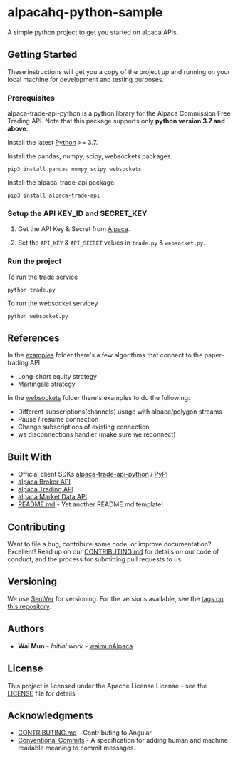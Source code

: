 # alpacahq-python-sample

A simple python project to get you started on alpaca APIs.

## Getting Started

These instructions will get you a copy of the project up and running on your local machine for development and testing purposes.

### Prerequisites

alpaca-trade-api-python is a python library for the Alpaca Commission Free Trading API. Note that this package supports only **python version 3.7 and above**.

Install the latest [Python](https://www.python.org/downloads/) >= 3.7.

Install the pandas, numpy, scipy, websockets packages.

```
pip3 install pandas numpy scipy websockets
```

Install the alpaca-trade-api package.

```
pip3 install alpaca-trade-api
```

### Setup the API KEY_ID and SECRET_KEY

1. Get the API Key & Secret from [Alpaca](https://app.alpaca.markets/paper/dashboard/overview).  

2. Set the `API_KEY` & `API_SECRET` values in `trade.py` & `websocket.py`.  

### Run the project

To run the trade service

```
python trade.py
```

To run the websocket servicey

```
python websocket.py
```

## References

In the [examples](https://github.com/alpacahq/alpaca-trade-api-python/tree/master/examples) folder there's a few algorithms that connect to the paper-trading API.
* Long-short equity strategy
* Martingale strategy

In the [websockets](https://github.com/alpacahq/alpaca-trade-api-python/tree/master/examples/websockets) folder there's examples to do the following:
* Different subscriptions(channels) usage with alpaca/polygon streams
* Pause / resume connection
* Change subscriptions of existing connection
* ws disconnections handler (make sure we reconnect)


## Built With

* Official client SDKs [alpaca-trade-api-python](https://github.com/alpacahq/alpaca-trade-api-python/) / [PyPI](https://pypi.org/project/alpaca-trade-api/)
* [alpaca Broker API](https://alpaca.markets/docs/broker/)
* [alpaca Trading API](https://alpaca.markets/docs/trading/)
* [alpaca Market Data API](https://alpaca.markets/docs/market-data/)
* [README.md](https://github.com/waimunAlpaca/README.md) - Yet another README.md template! 

## Contributing

Want to file a bug, contribute some code, or improve documentation? Excellent! Read up on our [CONTRIBUTING.md](https://github.com/angular/angular/blob/master/CONTRIBUTING.md) for details on our code of conduct, and the process for submitting pull requests to us.

## Versioning

We use [SemVer](http://semver.org/) for versioning. For the versions available, see the [tags on this repository](https://github.com/your/project/tags). 

## Authors

* **Wai Mun** - *Initial work* - [waimunAlpaca](https://github.com/waimunAlpaca)

## License

This project is licensed under the Apache License License - see the [LICENSE](LICENSE) file for details

## Acknowledgments

* [CONTRIBUTING.md](https://github.com/angular/angular/blob/master/CONTRIBUTING.md) - Contributing to Angular.
* [Conventional Commits](https://www.conventionalcommits.org/) - A specification for adding human and machine readable meaning to commit messages.
